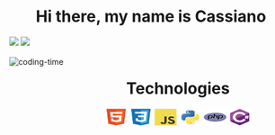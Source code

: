 ### 
<h1 align="center"> Hi there, my name is Cassiano</h1>
  
 <div>
  <img  src="https://github-readme-stats.vercel.app/api?username=CassianoOliveira23&show_icons=true&theme=great-gatsby&include_all_commits=true&count_private=true"/>
  <img  height="195em" src="https://github-readme-stats.vercel.app/api/top-langs/?username=CassianoOliveira23&layout=compact&langs_count=16&theme=great-gatsby"/>
</div>
<div  align="center"> 
  <div style="display: inline_block"><br>
    <img align="left" height="250" alt="coding-time" src="code.gif">
    <h1 align="center"> Technologies </h1>
    <img align="center" height="30" width="40" alt="html-icon" src="https://raw.githubusercontent.com/devicons/devicon/master/icons/html5/html5-original.svg">
    <img align="center" height="30" width="40" alt="css-icon" src="https://raw.githubusercontent.com/devicons/devicon/master/icons/css3/css3-original.svg">
    <img align="center" height="30" width="40" alt="js-icon"  src="https://raw.githubusercontent.com/devicons/devicon/master/icons/javascript/javascript-original.svg">
    <img align="center" height="30" width="40" alt="js-icon"  src="https://raw.githubusercontent.com/devicons/devicon/master/icons/python/python-original.svg">
    <img align="center" height="30" width="40" alt="css-icon" src="https://raw.githubusercontent.com/devicons/devicon/master/icons/php/php-original.svg">
    <img align="center" height="30" width="40" alt="css-icon" src="https://raw.githubusercontent.com/devicons/devicon/master/icons/csharp/csharp-original.svg">
  </div>


 



